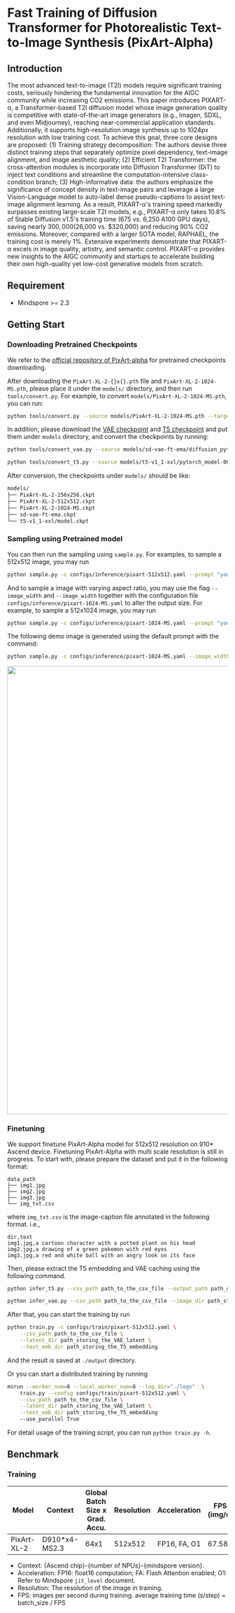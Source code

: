 # Fast Training of Diffusion Transformer for Photorealistic Text-to-Image Synthesis (PixArt-Alpha)

## Introduction

The most advanced text-to-image (T2I) models require significant training costs, seriously hindering the fundamental innovation for the AIGC community while increasing CO2 emissions. This paper introduces PIXART-α, a Transformer-based T2I diffusion model whose image generation quality is competitive with state-of-the-art image generators (e.g., Imagen, SDXL, and even Midjourney), reaching near-commercial application standards. Additionally, it supports high-resolution image synthesis up to 1024px resolution with low training cost. To achieve this goal, three core designs are proposed: (1) Training strategy decomposition: The authors devise three distinct training steps that separately optimize pixel dependency, text-image alignment, and image aesthetic quality; (2) Efficient T2I Transformer: the cross-attention modules is incorporate into Diffusion Transformer (DiT) to inject text conditions and streamline the computation-intensive class-condition branch; (3) High-informative data: the authors emphasize the significance of concept density in text-image pairs and leverage a large Vision-Language model to auto-label dense pseudo-captions to assist text-image alignment learning. As a result, PIXART-α's training speed markedly surpasses existing large-scale T2I models, e.g., PIXART-α only takes 10.8% of Stable Diffusion v1.5's training time (675 vs. 6,250 A100 GPU days), saving nearly $300,000 ($26,000 vs. $320,000) and reducing 90% CO2 emissions. Moreover, compared with a larger SOTA model, RAPHAEL, the training cost is merely 1%. Extensive experiments demonstrate that PIXART-α excels in image quality, artistry, and semantic control. PIXART-α provides new insights to the AIGC community and startups to accelerate building their own high-quality yet low-cost generative models from scratch.

## Requirement

- Mindspore >= 2.3

## Getting Start

### Downloading Pretrained Checkpoints

We refer to the [official repository of PixArt-alpha](https://github.com/PixArt-alpha/PixArt-alpha) for pretrained checkpoints downloading.

After downloading the `PixArt-XL-2-{}x{}.pth` file and `PixArt-XL-2-1024-MS.pth`, please place it under the `models/` directory, and then run `tools/convert.py`. For example, to convert `models/PixArt-XL-2-1024-MS.pth`, you can run:

```bash
python tools/convert.py --source models/PixArt-XL-2-1024-MS.pth --target models/PixArt-XL-2-1024-MS.ckpt
```

In addition, please download the [VAE checkpoint](https://huggingface.co/PixArt-alpha/PixArt-alpha/tree/main/sd-vae-ft-ema) and [T5 checkpoint](https://huggingface.co/PixArt-alpha/PixArt-alpha/tree/main/t5-v1_1-xxl) and put them under `models` directory, and convert the checkpoints by running:

```bash
python tools/convert_vae.py --source models/sd-vae-ft-ema/diffusion_pytorch_model.bin --target models/sd-vae-ft-ema.ckpt
```

```bash
python tools/convert_t5.py --source models/t5-v1_1-xxl/pytorch_model-00001-of-00002.bin models/t5-v1_1-xxl/pytorch_model-00002-of-00002.bin --target models/t5-v1_1-xxl/model.ckpt
```

After conversion, the checkpoints under `models/` should be like:
```bash
models/
├── PixArt-XL-2-256x256.ckpt
├── PixArt-XL-2-512x512.ckpt
├── PixArt-XL-2-1024-MS.ckpt
├── sd-vae-ft-ema.ckpt
└── t5-v1_1-xxl/model.ckpt
```

### Sampling using Pretrained model

You can then run the sampling using `sample.py`. For examples, to sample a 512x512 image, you may run

```bash
python sample.py -c configs/inference/pixart-512x512.yaml --prompt "your magic prompt"
```

And to sample a image with varying aspect ratio, you may use the flag `--image_width` and `--image_width` together with the configuration file `configs/inference/pixart-1024-MS.yaml` to alter the output size. For example, to sample a 512x1024 image, you may run

```bash
python sample.py -c configs/inference/pixart-1024-MS.yaml --prompt "your magic prompt" --image_width 1024 --image_height 512
```

The following demo image is generated using the default prompt with the command:

```bash
python sample.py -c configs/inference/pixart-1024-MS.yaml --image_width 1024 --image_height 512 --seed 0
```
<p align="center"><img width="1024" src="https://github.com/zhtmike/mindone/assets/8342575/741e7a0a-11ab-4377-a8cd-77e689353c1f"/>


### Finetuning

We support finetune PixArt-Alpha model for 512x512 resolution on 910* Ascend device. Finetuning PixArt-Alpha with multi scale resolution is still in progress. To start with, please prepare the dataset and put it in the following format:

```text
data_path
├── img1.jpg
├── img2.jpg
├── img3.jpg
└── img_txt.csv
```

where `img_txt.csv` is the image-caption file annotated in the following format. i.e.,

```text
dir,text
img1.jpg,a cartoon character with a potted plant on his head
img2.jpg,a drawing of a green pokemon with red eyes
img3.jpg,a red and white ball with an angry look on its face
```

Then, please extract the T5 embedding and VAE caching using the following command.

```bash
python infer_t5.py --csv_path path_to_the_csv_file --output_path path_of_the_output_directory
```

```bash
python infer_vae.py --csv_path path_to_the_csv_file --image_dir path_storing_image_files --output_path path_of_the_output_directory
```

After that, you can start the training by run

```bash
python train.py -c configs/train/pixart-512x512.yaml \
    --csv_path path_to_the_csv_file \
    --latent_dir path_storing_the_VAE_latent \
    --text_emb_dir path_storing_the_T5_embedding
```

And the result is saved at `./output` directory.

Or you can start a distributed training by running

```bash
msrun --worker_num=8 --local_worker_num=8 --log_dir="./logs"  \
    train.py --config configs/train/pixart-512x512.yaml \
    --csv_path path_to_the_csv_file \
    --latent_dir path_storing_the_VAE_latent \
    --text_emb_dir path_storing_the_T5_embedding
    --use_parallel True
```

For detail usage of the training script, you can run `python train.py -h`.


## Benchmark

### Training

| Model       | Context       | Global Batch Size x Grad. Accu. | Resolution | Acceleration | FPS (img/s) |
|-------------|---------------|---------------------------------|-----------------|--------------|-------------|
| PixArt-XL-2 | D910*x4-MS2.3 | 64x1                            | 512x512         | FP16, FA, O1 | 67.58       |

- Context: {Ascend chip}-{number of NPUs}-{mindspore version}.
- Acceleration: FP16: float16 computation; FA: Flash Attention enabled; O1: Refer to Mindspore `jit_level` document.
- Resolution: The resolution of the image in training.
- FPS: images per second during training. average training time (s/step) = batch_size / FPS
